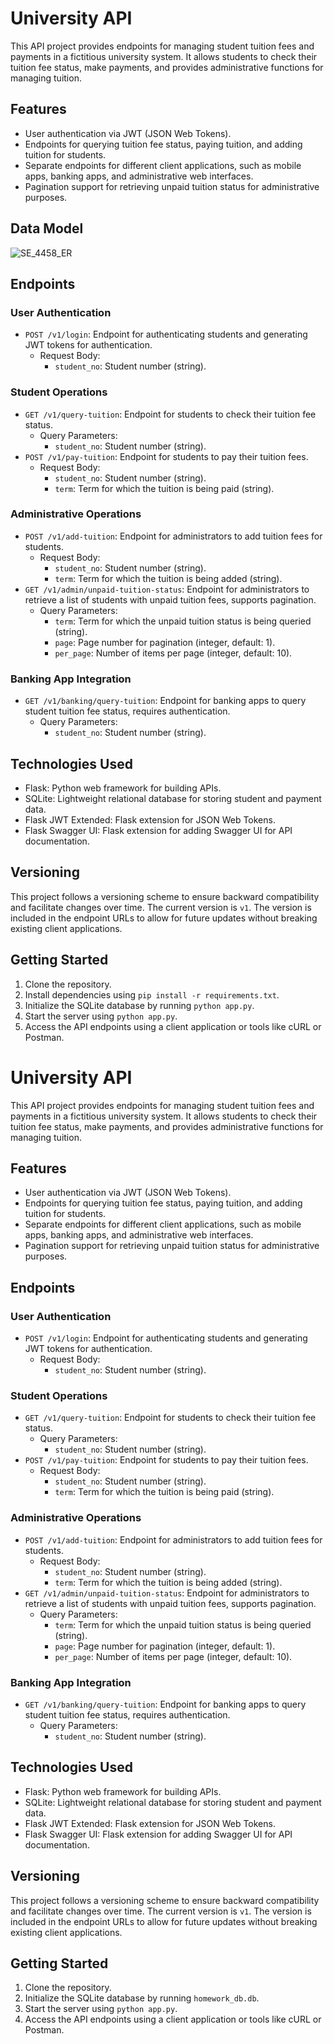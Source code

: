 # University API

This API project provides endpoints for managing student tuition fees and payments in a fictitious university system. It allows students to check their tuition fee status, make payments, and provides administrative functions for managing tuition.

## Features

- User authentication via JWT (JSON Web Tokens).
- Endpoints for querying tuition fee status, paying tuition, and adding tuition for students.
- Separate endpoints for different client applications, such as mobile apps, banking apps, and administrative web interfaces.
- Pagination support for retrieving unpaid tuition status for administrative purposes.
## Data Model
![SE_4458_ER](https://github.com/OzlemKlc/SE_4458_WEB_API/assets/122043812/30d48a20-00f3-4eed-84c6-952e5db2cf5a)

## Endpoints

### User Authentication

- `POST /v1/login`: Endpoint for authenticating students and generating JWT tokens for authentication.
  - Request Body:
    - `student_no`: Student number (string).

### Student Operations

- `GET /v1/query-tuition`: Endpoint for students to check their tuition fee status.
  - Query Parameters:
    - `student_no`: Student number (string).
- `POST /v1/pay-tuition`: Endpoint for students to pay their tuition fees.
  - Request Body:
    - `student_no`: Student number (string).
    - `term`: Term for which the tuition is being paid (string).

### Administrative Operations

- `POST /v1/add-tuition`: Endpoint for administrators to add tuition fees for students.
  - Request Body:
    - `student_no`: Student number (string).
    - `term`: Term for which the tuition is being added (string).
- `GET /v1/admin/unpaid-tuition-status`: Endpoint for administrators to retrieve a list of students with unpaid tuition fees, supports pagination.
  - Query Parameters:
    - `term`: Term for which the unpaid tuition status is being queried (string).
    - `page`: Page number for pagination (integer, default: 1).
    - `per_page`: Number of items per page (integer, default: 10).

### Banking App Integration

- `GET /v1/banking/query-tuition`: Endpoint for banking apps to query student tuition fee status, requires authentication.
  - Query Parameters:
    - `student_no`: Student number (string).

## Technologies Used

- Flask: Python web framework for building APIs.
- SQLite: Lightweight relational database for storing student and payment data.
- Flask JWT Extended: Flask extension for JSON Web Tokens.
- Flask Swagger UI: Flask extension for adding Swagger UI for API documentation.

## Versioning

This project follows a versioning scheme to ensure backward compatibility and facilitate changes over time. The current version is `v1`. The version is included in the endpoint URLs to allow for future updates without breaking existing client applications.

## Getting Started

1. Clone the repository.
2. Install dependencies using `pip install -r requirements.txt`.
3. Initialize the SQLite database by running `python app.py`.
4. Start the server using `python app.py`.
5. Access the API endpoints using a client application or tools like cURL or Postman.

# University API

This API project provides endpoints for managing student tuition fees and payments in a fictitious university system. It allows students to check their tuition fee status, make payments, and provides administrative functions for managing tuition.

## Features

- User authentication via JWT (JSON Web Tokens).
- Endpoints for querying tuition fee status, paying tuition, and adding tuition for students.
- Separate endpoints for different client applications, such as mobile apps, banking apps, and administrative web interfaces.
- Pagination support for retrieving unpaid tuition status for administrative purposes.

## Endpoints

### User Authentication

- `POST /v1/login`: Endpoint for authenticating students and generating JWT tokens for authentication.
  - Request Body:
    - `student_no`: Student number (string).

### Student Operations

- `GET /v1/query-tuition`: Endpoint for students to check their tuition fee status.
  - Query Parameters:
    - `student_no`: Student number (string).
- `POST /v1/pay-tuition`: Endpoint for students to pay their tuition fees.
  - Request Body:
    - `student_no`: Student number (string).
    - `term`: Term for which the tuition is being paid (string).

### Administrative Operations

- `POST /v1/add-tuition`: Endpoint for administrators to add tuition fees for students.
  - Request Body:
    - `student_no`: Student number (string).
    - `term`: Term for which the tuition is being added (string).
- `GET /v1/admin/unpaid-tuition-status`: Endpoint for administrators to retrieve a list of students with unpaid tuition fees, supports pagination.
  - Query Parameters:
    - `term`: Term for which the unpaid tuition status is being queried (string).
    - `page`: Page number for pagination (integer, default: 1).
    - `per_page`: Number of items per page (integer, default: 10).

### Banking App Integration

- `GET /v1/banking/query-tuition`: Endpoint for banking apps to query student tuition fee status, requires authentication.
  - Query Parameters:
    - `student_no`: Student number (string).

## Technologies Used

- Flask: Python web framework for building APIs.
- SQLite: Lightweight relational database for storing student and payment data.
- Flask JWT Extended: Flask extension for JSON Web Tokens.
- Flask Swagger UI: Flask extension for adding Swagger UI for API documentation.

## Versioning

This project follows a versioning scheme to ensure backward compatibility and facilitate changes over time. The current version is `v1`. The version is included in the endpoint URLs to allow for future updates without breaking existing client applications.

## Getting Started

1. Clone the repository.
2. Initialize the SQLite database by running `homework_db.db`.
4. Start the server using `python app.py`.
5. Access the API endpoints using a client application or tools like cURL or Postman.

